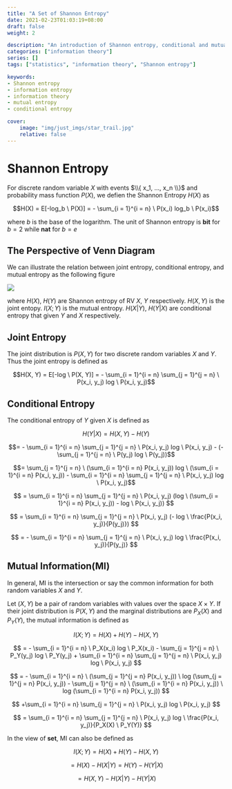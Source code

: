 ```yaml
---
title: "A Set of Shannon Entropy"
date: 2021-02-23T01:03:19+08:00
draft: false
weight: 2

description: "An introduction of Shannon entropy, conditional and mutual entropy"
categories: ["information theory"]
series: []
tags: ["statistics", "information theory", "Shannon entropy"]

keywords:
- Shannon entropy
- information entropy
- information theory
- mutual entropy
- conditional entropy

cover:
    image: "img/just_imgs/star_trail.jpg"
    relative: false
---
```


# Shannon Entropy
For discrete random variable $X$ with events $\\{ x_1, ..., x_n \\}$ and probability mass function $P(X)$, we defien the Shannon Entropy $H(X)$ as 

$$H(X) = E[-log_b \ P(X)] = - \sum_{i = 1}^{i = n} \ P(x_i) log_b \ P(x_i)$$

where $b$ is the base of the logarithm. The unit of Shannon entropy is **bit** for $b = 2$ while **nat** for $b = e$

## The Perspective of Venn Diagram
We can illustrate the relation between joint entropy, conditional entropy, and mutual entropy as the following figure

![](/blog/img/a_set_of_shannon_entropy/mutual_entropy_venn.png)

where $H(X), \ H(Y)$ are Shannon entropy of RV $X, \ Y$ respectively. $H(X, Y)$ is the joint entopy. $I(X; Y)$ is the mutual entropy. $H(X|Y), \ H(Y|X)$ are conditional entropy that given $Y$ and $X$ respectively.

## Joint Entropy

The joint distribution is $P(X,Y)$ for two discrete random variables $X$ and $Y$. Thus the joint entropy is defined as



$$H(X, Y) = E[-log \ P(X, Y)] = - \sum_{i = 1}^{i = n} \sum_{j = 1}^{j = n} \ P(x_i, y_j) log \ P(x_i, y_j)$$

## Conditional Entropy

The conditional entropy of $Y$ given $X$ is defined as

$$H(Y | X) = H(X, Y) - H(Y)$$

$$= - \sum_{i = 1}^{i = n} \sum_{j = 1}^{j = n} \ P(x_i, y_j) log \ P(x_i, y_j) - (- \sum_{j = 1}^{j = n} \ P(y_j) log \ P(y_j))$$

$$= \sum_{j = 1}^{j = n} \ (\sum_{i = 1}^{i = n} P(x_i, y_j)) log \ (\sum_{i = 1}^{i = n} P(x_i, y_j)) - \sum_{i = 1}^{i = n} \sum_{j = 1}^{j = n} \ P(x_i, y_j) log \ P(x_i, y_j)$$

$$
= \sum_{i = 1}^{i = n} \sum_{j = 1}^{j = n} \ P(x_i, y_j) (log \ (\sum_{i = 1}^{i = n} P(x_i, y_j)) - log \ P(x_i, y_j))
$$

$$
= \sum_{i = 1}^{i = n} \sum_{j = 1}^{j = n} \ P(x_i, y_j) (- log \ \frac{P(x_i, y_j)}{P(y_j)})
$$

$$
= - \sum_{i = 1}^{i = n} \sum_{j = 1}^{j = n} \ P(x_i, y_j) log \ \frac{P(x_i, y_j)}{P(y_j)}
$$

## Mutual Information(MI)
In general, MI is the intersection or say the common information for both random variables $X$ and $Y$.

Let $(X,Y)$ be a pair of random variables with values over the space $X \times Y$. If their joint distribution is $P(X,Y)$ and the marginal distributions are $P_X(X)$ and $P_Y(Y)$, the mutual information is defined as

$$I(X; Y) = H(X) + H(Y) - H(X, Y)$$

$$
= - \sum_{i = 1}^{i = n} \ P_X(x_i) log \ P_X(x_i) - \sum_{j = 1}^{j = n} \ P_Y(y_j) log \ P_Y(y_j) + \sum_{i = 1}^{i = n} \sum_{j = 1}^{j = n} \ P(x_i, y_j) log \ P(x_i, y_j)
$$

$$
= - \sum_{i = 1}^{i = n} \ (\sum_{j = 1}^{j = n} P(x_i, y_j)) \ log (\sum_{j = 1}^{j = n} P(x_i, y_j)) - \sum_{j = 1}^{j = n} \ (\sum_{i = 1}^{i = n} P(x_i, y_j)) \ log (\sum_{i = 1}^{i = n} P(x_i, y_j))
$$

$$
+\sum_{i = 1}^{i = n} \sum_{j = 1}^{j = n} \ P(x_i, y_j) log \ P(x_i, y_j)
$$

$$
= \sum_{i = 1}^{i = n} \sum_{j = 1}^{j = n} \ P(x_i, y_j) log \ \frac{P(x_i, y_j)}{P_X(X) \ P_Y(Y)}
$$

In the view of **set**, MI can also be defined as 

$$I(X; Y) = H(X) + H(Y) - H(X, Y)$$

$$
= H(X) - H(X | Y) = H(Y) - H(Y | X)
$$

$$
= H(X, Y) - H(X | Y) - H(Y | X)
$$